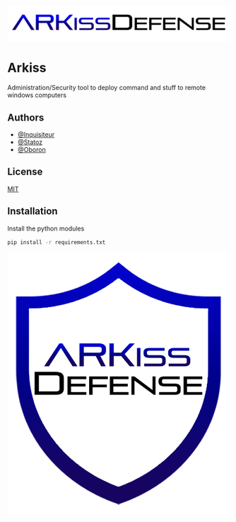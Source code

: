 
![Logo](ressources/ARKiss-txt.png)


# Arkiss

Administration/Security tool to deploy command and stuff to remote windows computers




## Authors

- [@Inquisiteur](https://github.com/Inquisiteurr)
- [@Statoz](https://github.com/StatozZ)
- [@Oboron](https://github.com/AlarakHS)


## License

[MIT](https://choosealicense.com/licenses/mit/)


## Installation

Install the python modules

```bash
pip install -r requirements.txt
```
    

![Logo](ressources/ARKiss-mini.png)
